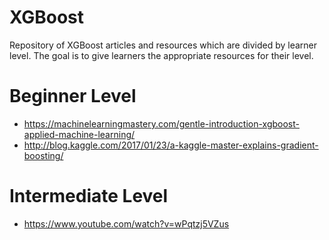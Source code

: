 # XGBoost
Repository of XGBoost articles and resources which are divided by learner level.  The goal is to give learners the appropriate resources for their level.

# Beginner Level
* https://machinelearningmastery.com/gentle-introduction-xgboost-applied-machine-learning/
* http://blog.kaggle.com/2017/01/23/a-kaggle-master-explains-gradient-boosting/

# Intermediate Level
* https://www.youtube.com/watch?v=wPqtzj5VZus
